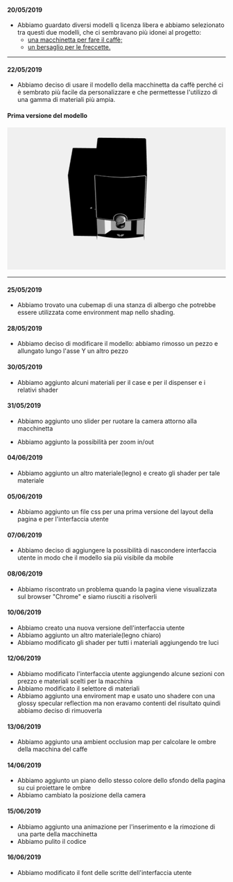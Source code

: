 #### 20/05/2019
- Abbiamo guardato diversi modelli q licenza libera e abbiamo selezionato tra questi due modelli, che ci sembravano più idonei al progetto:
    * [una macchinetta per fare il caffè;](https://sketchfab.com/3d-models/maschiene-caffea-compact-v4-922143170e2445c18dde58678fe48c25)
    * [un bersaglio per le freccette.](https://sketchfab.com/3d-models/dart-set-8dc4075c2c764870b45f037dec2032a8)

---

#### 22/05/2019

- Abbiamo deciso di usare il modello della macchinetta da caffè perché ci è sembrato più facile da personalizzare e che permettesse l'utilizzo di una gamma di materiali più ampia.


#### Prima versione del modello

![modello che abbiamo deciso di usare](Screenshot/CaffeBase.PNG)

---

#### 25/05/2019

- Abbiamo trovato una cubemap di una stanza di albergo che potrebbe essere utilizzata come environment map nello shading.





#### 28/05/2019

- Abbiamo deciso di modificare il modello: abbiamo rimosso un pezzo e allungato lungo l'asse Y un altro pezzo



#### 30/05/2019

- Abbiamo aggiunto alcuni materiali per il case e per il dispenser e i relativi shader

#### 31/05/2019

- Abbiamo aggiunto uno slider per ruotare la camera attorno alla macchinetta

- Abbiamo aggiunto la possibilità per zoom in/out

  

#### 04/06/2019

- Abbiamo aggiunto un altro materiale(legno) e creato gli shader per tale materiale

#### 05/06/2019

- Abbiamo aggiunto un file css per una prima versione del layout della pagina e per l'interfaccia utente

#### 07/06/2019

- Abbiamo deciso di aggiungere la possibilità di nascondere interfaccia utente in modo che il modello sia più visibile da mobile

#### 08/06/2019

- Abbiamo riscontrato un problema quando la pagina viene visualizzata sul browser "Chrome" e siamo riusciti a risolverli

  

#### 10/06/2019

- Abbiamo creato una nuova versione dell'interfaccia utente 
- Abbiamo aggiunto un altro materiale(legno chiaro)
- Abbiamo modificato gli shader per tutti i materiali aggiungendo tre luci

#### 12/06/2019

- Abbiamo modificato l'interfaccia utente aggiungendo alcune sezioni con prezzo e materiali scelti per la macchina
- Abbiamo modificato il selettore di materiali
- Abbiamo aggiunto una enviroment map  e usato uno shadere con una glossy specular reflection ma non eravamo contenti del risultato quindi abbiamo deciso di rimuoverla

#### 13/06/2019

- Abbiamo aggiunto una ambient occlusion map per calcolare le ombre della macchina del caffe

#### 14/06/2019

- Abbiamo aggiunto un piano dello stesso colore dello sfondo della pagina su cui proiettare le ombre 
- Abbiamo cambiato la posizione della camera

#### 15/06/2019

- Abbiamo aggiunto una animazione per l'inserimento e la rimozione di una parte della macchinetta
- Abbiamo pulito il codice

#### 16/06/2019

- Abbiamo modificato il font delle scritte dell'interfaccia utente